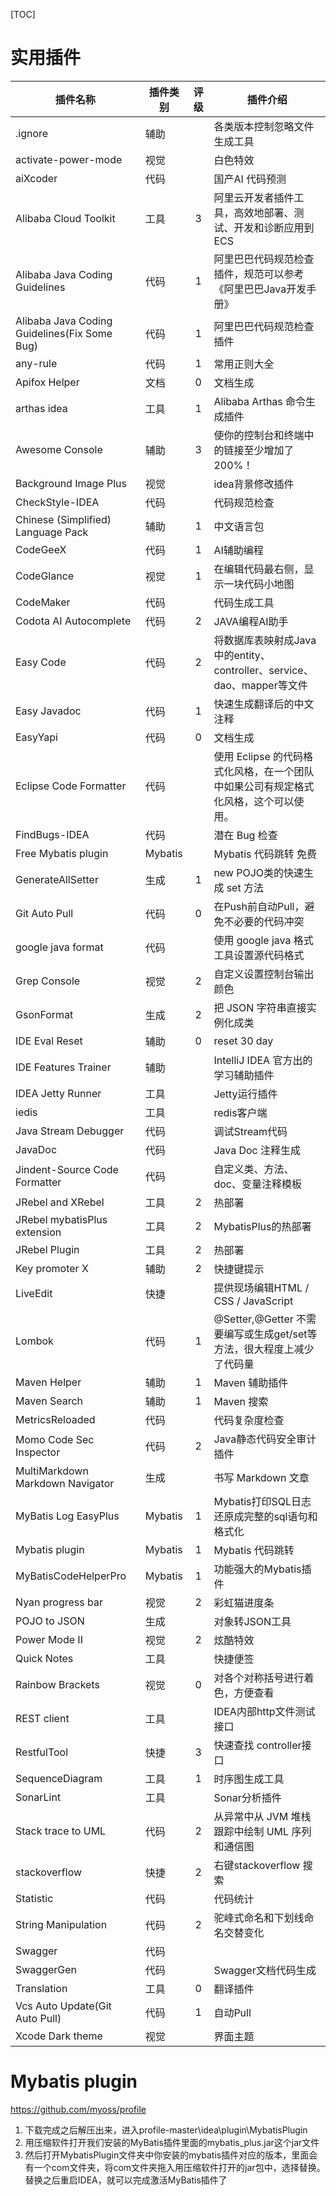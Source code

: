[TOC]

# 实用插件
| 插件名称                                     | 插件类别 | 评级 | 插件介绍                                                     |
| -------------------------------------------- | -------- | :--: | ------------------------------------------------------------ |
| .ignore                                      | 辅助     |      | 各类版本控制忽略文件生成工具                                 |
| activate-power-mode                          | 视觉     |      | 白色特效                                                     |
| aiXcoder                                     | 代码     |      | 国产AI 代码预测                                              |
| Alibaba Cloud Toolkit                        | 工具     |  3   | 阿里云开发者插件工具，高效地部署、测试、开发和诊断应用到ECS  |
| Alibaba Java Coding Guidelines               | 代码     |  1   | 阿里巴巴代码规范检查插件，规范可以参考《阿里巴巴Java开发手册》 |
| Alibaba Java Coding Guidelines(Fix Some Bug) | 代码     |  1   | 阿里巴巴代码规范检查插件                                     |
| any-rule                                     | 代码     |  1   | 常用正则大全                                                 |
| Apifox Helper                                | 文档     |  0   | 文档生成                                                     |
| arthas idea                                  | 工具     |  1   | Alibaba Arthas 命令生成插件                                  |
| Awesome Console                              | 辅助     |  3   | 使你的控制台和终端中的链接至少增加了200%！                   |
| Background Image Plus                        | 视觉     |      | idea背景修改插件                                             |
| CheckStyle-IDEA                              | 代码     |      | 代码规范检查                                                 |
| Chinese (Simplified) Language Pack           | 辅助     |  1   | 中文语言包                                                   |
| CodeGeeX                                     | 代码     |  1   | AI辅助编程                                                   |
| CodeGlance                                   | 视觉     |  1   | 在编辑代码最右侧，显示一块代码小地图                         |
| CodeMaker                                    | 代码     |      | 代码生成工具                                                 |
| Codota AI Autocomplete                       | 代码     |  2   | JAVA编程AI助手                                               |
| Easy Code                                    | 代码     |  2   | 将数据库表映射成Java中的entity、controller、service、dao、mapper等文件 |
| Easy Javadoc                                 | 代码     |  1   | 快速生成翻译后的中文注释                                     |
| EasyYapi                                     | 代码     |  0   | 文档生成                                                     |
| Eclipse Code Formatter                       | 代码     |      | 使用 Eclipse 的代码格式化风格，在一个团队中如果公司有规定格式化风格，这个可以使用。 |
| FindBugs-IDEA                                | 代码     |      | 潜在 Bug 检查                                                |
| Free Mybatis plugin                          | Mybatis  |      | Mybatis 代码跳转 免费                                        |
| GenerateAllSetter                            | 生成     |  1   | new POJO类的快速生成 set 方法                                |
| Git Auto Pull                                | 代码     |  0   | 在Push前自动Pull，避免不必要的代码冲突                       |
| google java format                           | 代码     |      | 使用 google java 格式工具设置源代码格式                      |
| Grep Console                                 | 视觉     |  2   | 自定义设置控制台输出颜色                                     |
| GsonFormat                                   | 生成     |  2   | 把 JSON 字符串直接实例化成类                                 |
| IDE Eval Reset                               | 辅助     |  0   | reset 30 day                                                 |
| IDE Features Trainer                         | 辅助     |      | IntelliJ IDEA 官方出的学习辅助插件                           |
| IDEA Jetty Runner                            | 工具     |      | Jetty运行插件                                                |
| iedis                                        | 工具     |      | redis客户端                                                  |
| Java Stream Debugger                         | 代码     |      | 调试Stream代码                                               |
| JavaDoc                                      | 代码     |      | Java Doc 注释生成                                            |
| Jindent-Source Code Formatter                | 代码     |      | 自定义类、方法、doc、变量注释模板                            |
| JRebel and XRebel                            | 工具     |  2   | 热部署                                                       |
| JRebel mybatisPlus extension                 | 工具     |  2   | MybatisPlus的热部署                                          |
| JRebel Plugin                                | 工具     |  2   | 热部署                                                       |
| Key promoter X                               | 辅助     |  2   | 快捷键提示                                                   |
| LiveEdit                                     | 快捷     |      | 提供现场编辑HTML / CSS / JavaScript                          |
| Lombok                                       | 代码     |  1   | @Setter,@Getter  不需要编写或生成get/set等方法，很大程度上减少了代码量 |
| Maven Helper                                 | 辅助     |  1   | Maven 辅助插件                                               |
| Maven Search                                 | 辅助     |  1   | Maven 搜索                                                   |
| MetricsReloaded                              | 代码     |      | 代码复杂度检查                                               |
| Momo Code Sec Inspector                      | 代码     |  2   | Java静态代码安全审计插件                                     |
| MultiMarkdown <br> Markdown Navigator        | 生成     |      | 书写 Markdown 文章                                           |
| MyBatis Log EasyPlus                         | Mybatis  |  1   | Mybatis打印SQL日志还原成完整的sql语句和格式化                |
| Mybatis plugin                               | Mybatis  |  1   | Mybatis 代码跳转                                             |
| MyBatisCodeHelperPro                         | Mybatis  |  1   | 功能强大的Mybatis插件                                        |
| Nyan progress bar                            | 视觉     |  2   | 彩虹猫进度条                                                 |
| POJO to JSON                                 | 生成     |      | 对象转JSON工具                                               |
| Power Mode II                                | 视觉     |  2   | 炫酷特效                                                     |
| Quick Notes                                  | 工具     |      | 快捷便签                                                     |
| Rainbow Brackets                             | 视觉     |  0   | 对各个对称括号进行着色，方便查看                             |
| REST client                                  | 工具     |      | IDEA内部http文件测试接口                                     |
| RestfulTool                                  | 快捷     |  3   | 快速查找 controller接口                                      |
| SequenceDiagram                              | 工具     |  1   | 时序图生成工具                                               |
| SonarLint                                    | 工具     |      | Sonar分析插件                                                |
| Stack trace to UML                           | 代码     |  2   | 从异常中从 JVM 堆栈跟踪中绘制 UML 序列和通信图               |
| stackoverflow                                | 快捷     |  2   | 右键stackoverflow 搜索                                       |
| Statistic                                    | 代码     |      | 代码统计                                                     |
| String Manipulation                          | 代码     |  2   | 驼峰式命名和下划线命名交替变化                               |
| Swagger                                      | 代码     |      |                                                              |
| SwaggerGen                                   | 代码     |      | Swagger文档代码生成                                          |
| Translation                                  | 工具     |  0   | 翻译插件                                                     |
| Vcs Auto Update(Git Auto Pull)               | 代码     |  1   | 自动Pull                                                     |
| Xcode Dark theme                             | 视觉     |      | 界面主题                                                     |


# Mybatis plugin

https://github.com/myoss/profile

1. 下载完成之后解压出来，进入profile-master\idea\plugin\MybatisPlugin
2. 用压缩软件打开我们安装的MyBatis插件里面的mybatis_plus.jar这个jar文件
3. 然后打开MybatisPlugin文件夹中你安装的mybatis插件对应的版本，里面会有一个com文件夹，将com文件夹拖入用压缩软件打开的jar包中，选择替换。
   替换之后重启IDEA，就可以完成激活MyBatis插件了



 